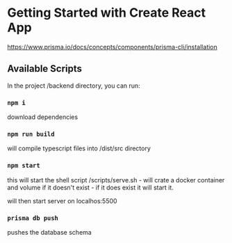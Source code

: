 # Getting Started with Create React App

https://www.prisma.io/docs/concepts/components/prisma-cli/installation

## Available Scripts

In the project /backend directory, you can run:

### `npm i`
download dependencies

### `npm run build`
will compile typescript files into /dist/src directory

### `npm start`
this will start the shell script /scripts/serve.sh - 
will crate a docker container and volume if it doesn't exist -
if it does exist it will start it.

will then start server on localhos:5500

### `prisma db push `
pushes the database schema 

